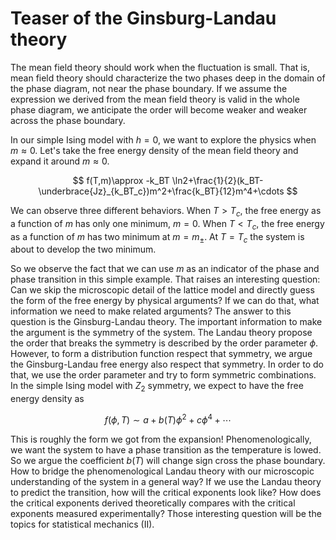 # Teaser of the Ginsburg-Landau theory

The mean field theory should work when the fluctuation is small. That is, mean field theory should characterize the two phases deep in the domain of the phase diagram, not near the phase boundary. If we assume the expression we derived from the mean field theory is valid in the whole phase diagram, we anticipate the order will become weaker and weaker across the phase boundary. 

In our simple Ising model with $h=0$, we want to explore the physics when $m\approx0$.
Let's take the free energy density of the mean field theory and expand it around $m\approx0$. 

$$
f(T,m)\approx -k_BT \ln2+\frac{1}{2}(k_BT-\underbrace{Jz}_{k_BT_c})m^2+\frac{k_BT}{12}m^4+\cdots
$$

We can observe three different behaviors. When $T>T_c$, the free energy as a function of $m$ has only one minimum, $m=0$. When $T<T_c$, the free energy as a function of $m$ has two minimum at $m=m_{\pm}$. At $T=T_c$ the system is about to develop the two minimum.

So we observe the fact that we can use $m$ as an indicator of the phase and phase transition in this simple example. That raises an interesting question: Can we skip the microscopic detail of the lattice model and directly guess the form of the free energy by physical arguments? If we can do that, what information we need to make related arguments? The answer to this question is the Ginsburg-Landau theory. The important information to make the argument is the symmetry of the system. The Landau theory propose the order that breaks the symmetry is described by the order parameter $\phi$. However, to form a distribution function respect that symmetry, we argue the Ginsburg-Landau free energy also respect that symmetry. In order to do that, we use the order parameter and try to form symmetric combinations. In the simple Ising model with $Z_2$ symmetry, we expect to have the free energy density as

$$
f(\phi,T)\sim a+b(T)\phi^2+c\phi^4+\cdots
$$

This is roughly the form we got from the expansion! Phenomenologically, we want the system to have a phase transition as the temperature is lowed. So we argue the coefficient $b(T)$ will change sign cross the phase boundary. How to bridge the phenomenological Landau theory with our microscopic understanding of the system in a general way? If we use the Landau theory to predict the transition, how will the critical exponents look like? How does the critical exponents derived theoretically compares with the critical exponents measured experimentally? Those interesting question will be the topics for statistical mechanics (II).

